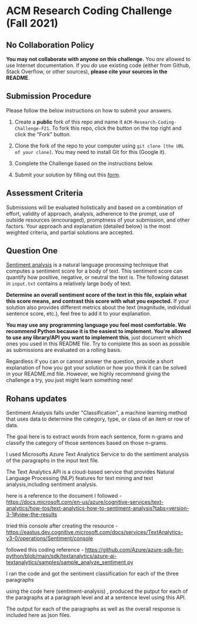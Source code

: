 # ACM Research Coding Challenge (Fall 2021)

## [](https://github.com/ACM-Research/Coding-Challenge-F21#no-collaboration-policy)No Collaboration Policy

**You may not collaborate with anyone on this challenge.**  You  _are_  allowed to use Internet documentation. If you  _do_  use existing code (either from Github, Stack Overflow, or other sources),  **please cite your sources in the README**.

## [](https://github.com/ACM-Research/Coding-Challenge-F21#submission-procedure)Submission Procedure

Please follow the below instructions on how to submit your answers.

1.  Create a  **public**  fork of this repo and name it  `ACM-Research-Coding-Challenge-F21`. To fork this repo, click the button on the top right and click the "Fork" button.

2.  Clone the fork of the repo to your computer using  `git clone [the URL of your clone]`. You may need to install Git for this (Google it).

3.  Complete the Challenge based on the instructions below.

4.  Submit your solution by filling out this [form](https://acmutd.typeform.com/to/zF1IcBGR).

## Assessment Criteria 

Submissions will be evaluated holistically and based on a combination of effort, validity of approach, analysis, adherence to the prompt, use of outside resources (encouraged), promptness of your submission, and other factors. Your approach and explanation (detailed below) is the most weighted criteria, and partial solutions are accepted. 

## [](https://github.com/ACM-Research/Coding-Challenge-S21#question-one)Question One

[Sentiment analysis](https://en.wikipedia.org/wiki/Sentiment_analysis) is a natural language processing technique that computes a sentiment score for a body of text. This sentiment score can quantify how positive, negative, or neutral the text is. The following dataset in  `input.txt`  contains a relatively large body of text.

**Determine an overall sentiment score of the text in this file, explain what this score means, and contrast this score with what you expected.**  If your solution also provides different metrics about the text (magnitude, individual sentence score, etc.), feel free to add it to your explanation.   

**You may use any programming language you feel most comfortable. We recommend Python because it is the easiest to implement. You're allowed to use any library/API you want to implement this**, just document which ones you used in this README file. Try to complete this as soon as possible as submissions are evaluated on a rolling basis.

Regardless if you can or cannot answer the question, provide a short explanation of how you got your solution or how you think it can be solved in your README.md file. However, we highly recommend giving the challenge a try, you just might learn something new!



## Rohans updates

Sentiment Analysis falls under "Classification", a machine learning method that uses data to determine the category, type, or class of an item or row of data. 

The goal here is to extract words from each sentence, form n-grams and classify the category of those sentences based on those n-grams.

I used Microsofts Azure Text Analytics Service to do the sentiment analysis of the paragraphs in the input text file.

The Text Analytics API is a cloud-based service that provides Natural Language Processing (NLP) features for text mining and text analysis,including sentiment analysis.

here is a reference to the document I followed - 
https://docs.microsoft.com/en-us/azure/cognitive-services/text-analytics/how-tos/text-analytics-how-to-sentiment-analysis?tabs=version-3-1#view-the-results

tried this console after creating the resource - 
https://eastus.dev.cognitive.microsoft.com/docs/services/TextAnalytics-v3-0/operations/Sentiment/console


followed this coding reference - https://github.com/Azure/azure-sdk-for-python/blob/main/sdk/textanalytics/azure-ai-textanalytics/samples/sample_analyze_sentiment.py

I ran the code and got the sentiment classification for each of the three paragraphs

using the code here (sentiment-analysis) , produced the putput for each of the paragraphs at a paragraph level and at a sentence level using this API.

The output for each of the paragraphs as well as the overall response is included here as json files.
